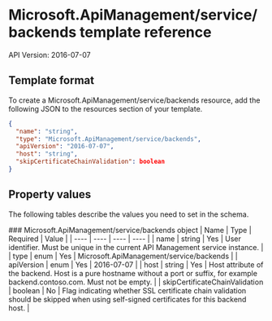 # Microsoft.ApiManagement/service/backends template reference
API Version: 2016-07-07
## Template format

To create a Microsoft.ApiManagement/service/backends resource, add the following JSON to the resources section of your template.

```json
{
  "name": "string",
  "type": "Microsoft.ApiManagement/service/backends",
  "apiVersion": "2016-07-07",
  "host": "string",
  "skipCertificateChainValidation": boolean
}
```
## Property values

The following tables describe the values you need to set in the schema.

<a id="Microsoft.ApiManagement/service/backends" />
### Microsoft.ApiManagement/service/backends object
|  Name | Type | Required | Value |
|  ---- | ---- | ---- | ---- |
|  name | string | Yes | User identifier. Must be unique in the current API Management service instance. |
|  type | enum | Yes | Microsoft.ApiManagement/service/backends |
|  apiVersion | enum | Yes | 2016-07-07 |
|  host | string | Yes | Host attribute of the backend. Host is a pure hostname without a port or suffix, for example backend.contoso.com. Must not be empty. |
|  skipCertificateChainValidation | boolean | No | Flag indicating whether SSL certificate chain validation should be skipped when using self-signed certificates for this backend host. |

